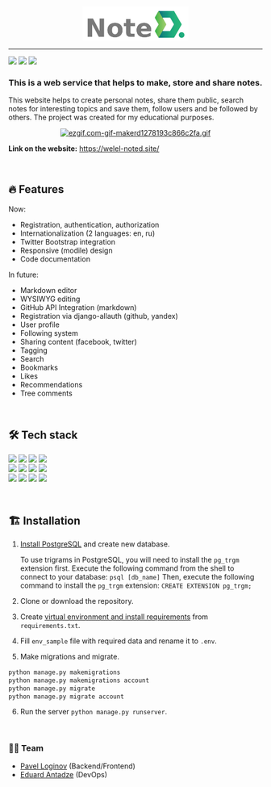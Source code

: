 <p align="center"><a href="https://welel-noted.site/"><img src="frontend/static/img/noted_logo2.png" alt="header-logo-noted" width="210" border="0"></a></p>

<hr>
<p>
  <img src="https://img.shields.io/badge/python-v3.8-blue" >
  <img src="https://img.shields.io/badge/django-v4.1-blue">
  <img src="https://img.shields.io/badge/code%20style-black-black">
</p>

<h3 align="center">This is a web service that helps to make, store and share notes.</h3>

This website helps to create personal notes, share them public, search notes for interesting topics and save them, follow users and be followed by others. The project was created for my educational purposes. 

<p align="center"><a href="https://welel-noted.site/"><img src="https://s4.gifyu.com/images/ezgif.com-gif-makerd1278193c866c2fa.gif" alt="ezgif.com-gif-makerd1278193c866c2fa.gif"  border="0" /></a></p>

**Link on the website:** https://welel-noted.site/

</br>

## 🔥 Features

Now:

* Registration, authentication, authorization
* Internationalization (2 languages: en, ru)
* Twitter Bootstrap integration
* Responsive (modile) design
* Code documentation

In future:

* Markdown editor
* WYSIWYG editing
* GitHub API Integration (markdown)
* Registration via django-allauth (github, yandex)
* User profile
* Following system
* Sharing content (facebook, twitter)
* Tagging
* Search
* Bookmarks
* Likes
* Recommendations
* Tree comments

</br>

## 🛠️ Tech stack

<p>
  <code><img width="10%" src="https://www.vectorlogo.zone/logos/python/python-ar21.svg"></code>
  <code><img width="10%" src="https://www.vectorlogo.zone/logos/djangoproject/djangoproject-ar21.svg"></code>
  <code><img width="10%" src="https://www.vectorlogo.zone/logos/postgresql/postgresql-ar21.svg"></code>
  <code><img width="10%" src="https://www.vectorlogo.zone/logos/w3_html5/w3_html5-ar21.svg"></code><br/>
  <code><img width="10%" src="https://www.vectorlogo.zone/logos/netlifyapp_watercss/netlifyapp_watercss-ar21.svg"></code>
  <code><img width="10%" src="https://www.vectorlogo.zone/logos/getbootstrap/getbootstrap-ar21.svg"></code>
  <code><img width="10%" src="https://www.vectorlogo.zone/logos/git-scm/git-scm-ar21.svg"></code>
  <code><img width="10%" src="https://www.vectorlogo.zone/logos/linux/linux-ar21.svg"></code></br>
  <code><img width="10%" src="https://www.vectorlogo.zone/logos/nginx/nginx-ar21.svg"></code>
  <code><img width="10%" src="https://www.vectorlogo.zone/logos/gunicorn/gunicorn-ar21.svg"></code>
  <code><img width="10%" src="https://www.vectorlogo.zone/logos/docker/docker-ar21.svg"></code>
  <code><img width="10%" src="https://www.vectorlogo.zone/logos/jenkins/jenkins-ar21.svg"></code><br/>
</p>
</br>

## 🏗️ Installation

1. [Install PostgreSQL](https://www.postgresql.org/download/) and create new database.

    To use trigrams in PostgreSQL, you will need to install the `pg_trgm`
    extension first. Execute the following command from the shell to connect to your
    database:
    `psql [db_name]`
    Then, execute the following command to install the `pg_trgm` extension:
    `CREATE EXTENSION pg_trgm;`

2. Clone or download the repository.
   
3. Create [virtual environment and install requirements](https://packaging.python.org/en/latest/guides/installing-using-pip-and-virtual-environments/) from `requirements.txt`.

4. Fill `env_sample` file with required data and rename it to `.env`.

5. Make migrations and migrate.

```
python manage.py makemigrations
python manage.py makemigrations account
python manage.py migrate
python manage.py migrate account
```

6. Run the server `python manage.py runserver`.


</br>

### 👨‍💻 Team

- [Pavel Loginov](https://github.com/welel) (Backend/Frontend)
- [Eduard Antadze](https://github.com/eantdz) (DevOps)
